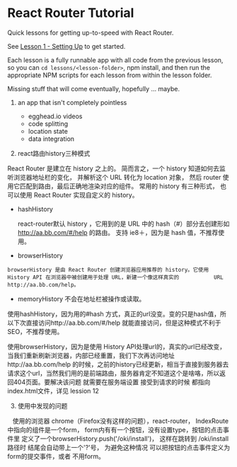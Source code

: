 React Router Tutorial
=====================

Quick lessons for getting up-to-speed with React Router.

See [Lesson 1 - Setting Up](/lessons/01-setting-up/) to get started.

Each lesson is a fully runnable app with all code from the previous lesson, so you can `cd lessons/<lesson-folder>`, npm install,
and then run the appropriate NPM scripts for each lesson from within the lesson folder.

Missing stuff that will come eventually, hopefully ... maybe.

1. an app that isn't completely pointless

    - egghead.io videos
    - code splitting
    - location state
    - data integration



2. react路由history三种模式

React Router 是建立在 history 之上的。 简而言之，一个 history 知道如何去监听浏览器地址栏的变化， 并解析这个 URL 转化为 location 对象， 然后 router 使用它匹配到路由，最后正确地渲染对应的组件。
常用的 history 有三种形式， 也可以使用 React Router 实现自定义的 history。

   - hashHistory
        
     react-router默认 history ，它用到的是 URL 中的 hash（#）部分去创建形如 http://aa.bb.com/#/help 的路由。
     支持 ie8＋，因为是 hash 值，不推荐使用。
   - browserHistory
    
    browserHistory 是由 React Router 创建浏览器应用推荐的 history。它使用 History API 在浏览器中被创建用于处理 URL，新建一个像这样真实的           URL http://aa.bb.com/help。
   - memoryHistory
    不会在地址栏被操作或读取。
    
    
使用hashHistory，因为用的#hash 方式，真正的url没变。变的只是hash值，所以下次直接访问http://aa.bb.com/#/help 就能直接访问，但是这种模式不利于SEO，不推荐使用。

使用browserHistory，因为是使用 History API处理url的，真实的url已经改变，当我们重新刷新浏览器，内部已经重置，我们下次再访问地址http://aa.bb.com/help 的时候，之前的history已经更新，相当于直接到服务器去请求这个url，当然我们用的是前端路由，服务器肯定不知道这个是啥咯，所以返回404页面。要解决该问题 就需要在服务端设置 接受到请求的时候 都指向 index.html文件，详见 lession 12

3. 使用中发现的问题

    使用的浏览器 chrome（Firefox没有这样的问题），react-router， IndexRoute 中指向的组件是一个form， form内有有一个按钮，没有设置type，按钮的点击事件里 定义了一个browserHistory.push('/oki/install')， 这样在跳转到 /oki/install 路径时 结尾会自动带上一个'?'号， 为避免这种情况 可以把按钮的点击事件定义为 form的提交事件，或者 不用form。
